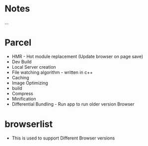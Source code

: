 # Notes

...
# Parcel
- HMR - Hot module replacement (Update browser on page save)
- Dev Build
- Local Server creation
- File watching algorithm -  written in c++
- Caching
- Image Optimizing
- build
- Compress
- Minification
- Differential Bundling - Run app to run older version Browser

# browserlist
 - This is used to support Different Browser versions